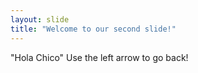 ```yaml
---
layout: slide
title: "Welcome to our second slide!"
---
```

"Hola Chico"
Use the left arrow to go back!
